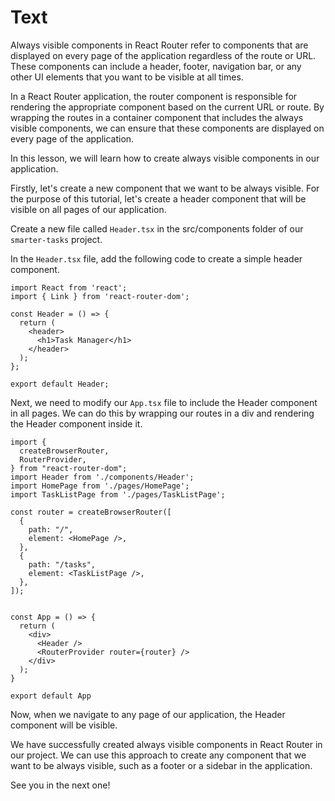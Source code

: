 # Text

Always visible components in React Router refer to components that are displayed on every page of the application regardless of the route or URL. These components can include a header, footer, navigation bar, or any other UI elements that you want to be visible at all times.

In a React Router application, the router component is responsible for rendering the appropriate component based on the current URL or route. By wrapping the routes in a container component that includes the always visible components, we can ensure that these components are displayed on every page of the application.

In this lesson, we will learn how to create always visible components in our application.

Firstly, let's create a new component that we want to be always visible. For the purpose of this tutorial, let's create a header component that will be visible on all pages of our application.

Create a new file called `Header.tsx` in the src/components folder of our `smarter-tasks` project.

In the `Header.tsx` file, add the following code to create a simple header component.

```tsx
import React from 'react';
import { Link } from 'react-router-dom';

const Header = () => {
  return (
    <header>
      <h1>Task Manager</h1>
    </header>
  );
};

export default Header;
```

Next, we need to modify our `App.tsx` file to include the Header component in all pages. We can do this by wrapping our routes in a div and rendering the Header component inside it.

```tsx
import {
  createBrowserRouter,
  RouterProvider,
} from "react-router-dom";
import Header from './components/Header';
import HomePage from './pages/HomePage';
import TaskListPage from './pages/TaskListPage';

const router = createBrowserRouter([
  {
    path: "/",
    element: <HomePage />,
  },
  {
    path: "/tasks",
    element: <TaskListPage />,
  },
]);


const App = () => {
  return (
    <div>
      <Header />
      <RouterProvider router={router} />
    </div>
  );
}

export default App

```

Now, when we navigate to any page of our application, the Header component will be visible.

We have successfully created always visible components in React Router in our project. We can use this approach to create any component that we want to be always visible, such as a footer or a sidebar in the application.

See you in the next one!
